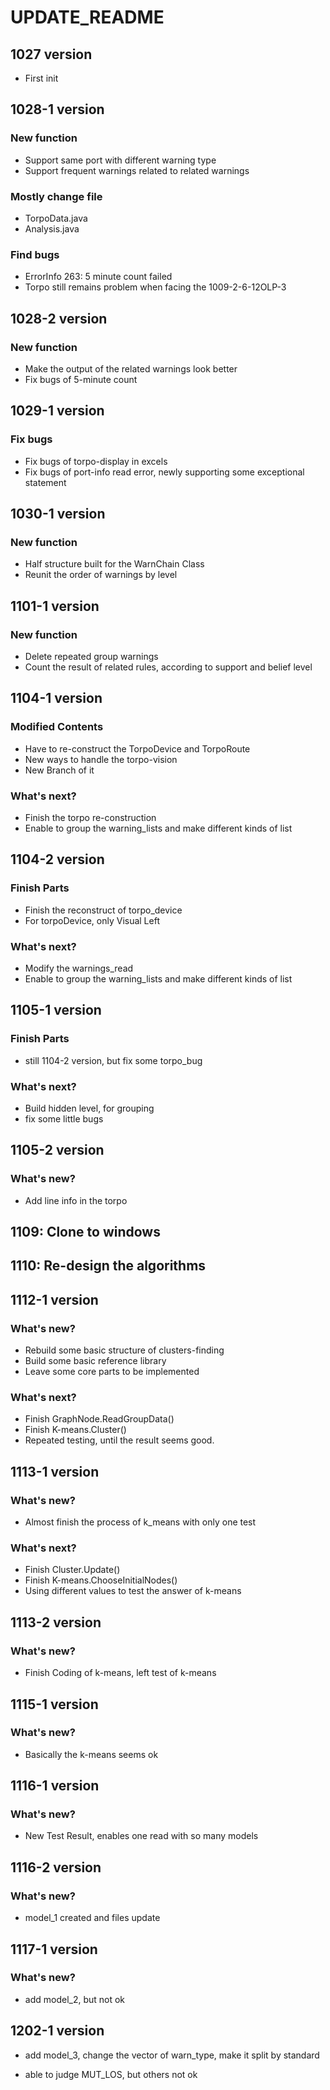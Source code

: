 # UPDATE_README

## 1027 version

+ First init

## 1028-1 version

### New function

+ Support same port with different warning type
+ Support frequent warnings related to related warnings

### Mostly change file

+ TorpoData.java
+ Analysis.java

### Find bugs

+ ErrorInfo 263: 5 minute count failed
+ Torpo still remains problem when facing the 1009-2-6-12OLP-3

## 1028-2 version

### New function

+ Make the output of the related warnings look better
+ Fix bugs of 5-minute count

## 1029-1 version

### Fix bugs

+ Fix bugs of torpo-display in excels
+ Fix bugs of port-info read error, newly supporting some exceptional statement

## 1030-1 version

### New function

+ Half structure built for the WarnChain Class
+ Reunit the order of warnings by level

## 1101-1 version

### New function

+ Delete repeated group warnings
+ Count the result of related rules, according to support and belief level

## 1104-1 version

### Modified Contents

+ Have to re-construct the TorpoDevice and TorpoRoute
+ New ways to handle the torpo-vision
+ New Branch of it

### What's next?

+ Finish the torpo re-construction
+ Enable to group the warning_lists and make different kinds of list

## 1104-2 version

### Finish Parts

+ Finish the reconstruct of torpo_device
+ For torpoDevice, only Visual Left

### What's next?

+ Modify the warnings_read
+ Enable to group the warning_lists and make different kinds of list

## 1105-1 version

### Finish Parts

+ still 1104-2 version, but fix some torpo_bug

### What's next?

+ Build hidden level, for grouping
+ fix some little bugs

## 1105-2 version

### What's new?

+ Add line info in the torpo

## 1109: Clone to windows
## 1110: Re-design the algorithms

## 1112-1 version

### What's new?

+ Rebuild some basic structure of clusters-finding
+ Build some basic reference library
+ Leave some core parts to be implemented

### What's next?

+ Finish GraphNode.ReadGroupData()
+ Finish K-means.Cluster()
+ Repeated testing, until the result seems good.

## 1113-1 version

### What's new?

+ Almost finish the process of k_means with only one test

### What's next?

+ Finish Cluster.Update()
+ Finish K-means.ChooseInitialNodes()
+ Using different values to test the answer of k-means

## 1113-2 version

### What's new?

+ Finish Coding of k-means, left test of k-means

## 1115-1 version

### What's new?

+ Basically the k-means seems ok

## 1116-1 version

### What's new?

+ New Test Result, enables one read with so many models

## 1116-2 version

### What's new?

+ model_1 created and files update

## 1117-1 version

### What's new?

+ add model_2, but not ok

## 1202-1 version

+ add model_3, change the vector of warn_type, make it split by standard

+ able to judge MUT_LOS, but others not ok

